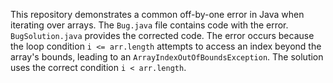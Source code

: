 This repository demonstrates a common off-by-one error in Java when iterating over arrays.  The `Bug.java` file contains code with the error.  `BugSolution.java` provides the corrected code.  The error occurs because the loop condition `i <= arr.length` attempts to access an index beyond the array's bounds, leading to an `ArrayIndexOutOfBoundsException`. The solution uses the correct condition `i < arr.length`.